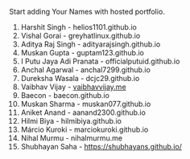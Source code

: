Start adding Your Names with hosted portfolio.

1. Harshit Singh - helios1101.github.io
2. Vishal Gorai - greyhatlinux.github.io
3. Aditya Raj Singh - adityarajsingh.github.io
4. Muskan Gupta - guptam123.github.io
5. I Putu Jaya Adi Pranata - officialputuid.github.io
6. Anchal Agarwal - anchal7299.github.io
7. Dureksha Wasala - dcjc29.github.io
8. Vaibhav Vijay - [vaibhavvijay.me](https://vaibhavvijay.me)
9. Baecon - baecon.github.io
10. Muskan Sharma - muskan077.github.io
11. Aniket Anand - aanand2300.github.io
12. Hilmi Biya - hilmibiya.github.io
13. Márcio Kuroki - marciokuroki.github.io
14. Nihal Murmu - nihalmurmu.me
15. Shubhayan Saha - https://shubhayans.github.io/
